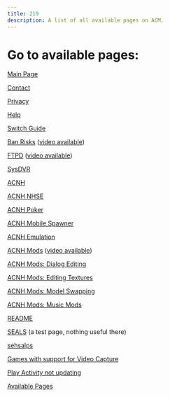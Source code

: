 ```yaml
---
title: 219
description: A list of all available pages on ACM.
---
```


# Go to available pages:

[Main Page](index)

[Contact](contact)

[Privacy](privacy)

[Help](help)

[Switch Guide](switch-guide)

[Ban Risks](pages/ban-risks) ([video available](https://www.youtube.com/watch?v=8Kc-TI1_Xxc))

[FTPD](FTPD) ([video available](https://www.youtube.com/watch?v=fm5VqstAKmw))

[SysDVR](SysDVR)

[ACNH](ACNH)

[ACNH NHSE](ACNH/NHSE)

[ACNH Poker](ACNH/Poker)

[ACNH Mobile Spawner](ACNH/MS)

[ACNH Emulation](ACNH/emulation)

[ACNH Mods](ACNH/mods) ([video available](https://www.youtube.com/watch?v=4SbMkAQmsI0))

[ACNH Mods: Dialog Editing](ACNH/mods/dialog_editing)

[ACNH Mods: Editing Textures](ACNH/mods/editing_textures)

[ACNH Mods: Model Swapping](ACNH/mods/model_swapping)

[ACNH Mods: Music Mods](ACNH/mods/music_mods)

[README](README)

[SEALS](pages/misc/SEALS) (a test page, nothing useful there)

[sehsalps](pages/misc/sehsalps.txt)

[Games with support for Video Capture](pages/gamesw-video-capture.md)

[Play Activity not updating](pages/Play-Activity-not-updating)

[Available Pages](219)
